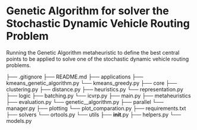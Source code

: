 # Genetic Algorithm for solver the Stochastic Dynamic Vehicle Routing Problem

Running the Genetic Algorithm metaheuristic to define the best central points to be applied to solve one of the stochastic dynamic vehicle routing problems.

├── .gitignore
├── README.md
├── applications
    ├── kmeans_genetic_algorithm.py
    └── kmeans_greedy.py
├── core
    ├── clustering.py
    ├── distance.py
    ├── heuristics.py
    └── representation.py
├── logic
    ├── batching.py
    └── icvrp.py
├── main.py
├── metaheuristics
    ├── evaluation.py
    └── genetic__algorithm.py
├── parallel
    └── manager.py
├── plotting
    └── plot_comparation.py
├── requirements.txt
├── solvers
    └── ortools.py
└── utils
    ├── __init__.py
    ├── helpers.py
    └── models.py


